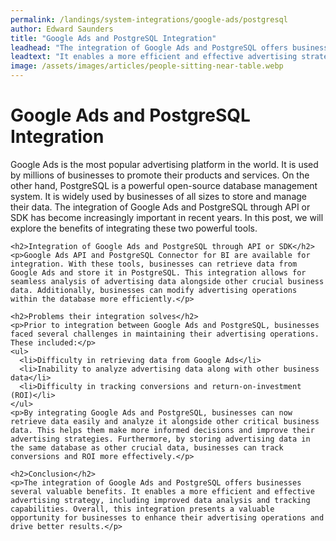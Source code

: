 ```yaml
---
permalink: /landings/system-integrations/google-ads/postgresql
author: Edward Saunders
title: "Google Ads and PostgreSQL Integration"
leadhead: "The integration of Google Ads and PostgreSQL offers businesses several valuable benefits"
leadtext: "It enables a more efficient and effective advertising strategy, including improved data analysis and tracking capabilities. Overall, this integration presents a valuable opportunity for businesses to enhance their advertising operations and drive better results."
image: /assets/images/articles/people-sitting-near-table.webp
---
```

<div class="arttext">    <h1>Google Ads and PostgreSQL Integration</h1>
    <p>Google Ads is the most popular advertising platform in the world. It is used by millions of businesses to promote their products and services. On the other hand, PostgreSQL is a powerful open-source database management system. It is widely used by businesses of all sizes to store and manage their data. The integration of Google Ads and PostgreSQL through API or SDK has become increasingly important in recent years. In this post, we will explore the benefits of integrating these two powerful tools.</p>
    
    <h2>Integration of Google Ads and PostgreSQL through API or SDK</h2>
    <p>Google Ads API and PostgreSQL Connector for BI are available for integration. With these tools, businesses can retrieve data from Google Ads and store it in PostgreSQL. This integration allows for seamless analysis of advertising data alongside other crucial business data. Additionally, businesses can modify advertising operations within the database more efficiently.</p>
    
    <h2>Problems their integration solves</h2>
    <p>Prior to integration between Google Ads and PostgreSQL, businesses faced several challenges in maintaining their advertising operations. These included:</p>
    <ul>
      <li>Difficulty in retrieving data from Google Ads</li>
      <li>Inability to analyze advertising data along with other business data</li>
      <li>Difficulty in tracking conversions and return-on-investment (ROI)</li>
    </ul>
    <p>By integrating Google Ads and PostgreSQL, businesses can now retrieve data easily and analyze it alongside other critical business data. This helps them make more informed decisions and improve their advertising strategies. Furthermore, by storing advertising data in the same database as other crucial data, businesses can track conversions and ROI more effectively.</p>
    
    <h2>Conclusion</h2>
    <p>The integration of Google Ads and PostgreSQL offers businesses several valuable benefits. It enables a more efficient and effective advertising strategy, including improved data analysis and tracking capabilities. Overall, this integration presents a valuable opportunity for businesses to enhance their advertising operations and drive better results.</p>
</div>